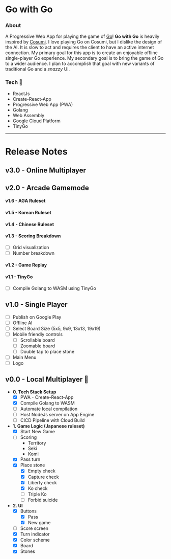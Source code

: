 # Go with Go

### About

A Progressive Web App for playing the game of [Go](<https://en.wikipedia.org/wiki/Go_(game)>)! **Go with Go** is heavily inspired by [Cosumi](https://www.cosumi.net/en/). I love playing Go on Cosumi, but I dislike the design of the AI. It is slow to act and requires the client to have an active internet connection. My primary goal for this app is to create an enjoyable offline single-player Go experience. My secondary goal is to bring the game of Go to a wider audience. I plan to accomplish that goal with new variants of traditional Go and a _snazzy_ UI.

### Tech :construction:

- ReactJs
- Create-React-App
- Progressive Web App (PWA)
- Golang
- Web Assembly
- Google Cloud Platform
- TinyGo

---

# Release Notes

## v3.0 - Online Multiplayer

## v2.0 - Arcade Gamemode

#### v1.6 - AGA Ruleset

#### v1.5 - Korean Ruleset

#### v1.4 - Chinese Ruleset

#### v1.3 - Scoring Breakdown

- [ ] Grid visualization
- [ ] Number breakdown

#### v1.2 - Game Replay

#### v1.1 - TinyGo

- [ ] Compile Golang to WASM using TinyGo

## v1.0 - Single Player

- [ ] Publish on Google Play
- [ ] Offline AI
- [ ] Select Board Size (5x5, 9x9, 13x13, 19x19)
- [ ] Mobile friendly controls
  - [ ] Scrollable board
  - [ ] Zoomable board
  - [ ] Double tap to place stone
- [ ] Main Menu
- [ ] Logo

## v0.0 - Local Multiplayer :construction:

- **0. Tech Stack Setup**
  - [x] PWA - Create-React-App
  - [x] Compile Golang to WASM
  - [ ] Automate local compilation
  - [ ] Host NodeJs server on App Engine
  - [ ] CICD Pipeline with Cloud Build
- **1. Game Logic (Japanese ruleset)**
  - [x] Start New Game
  - [ ] Scoring
    - Territory
    - Seki
    - Komi
  - [x] Pass turn
  - [x] Place stone
    - [x] Empty check
    - [x] Capture check
    - [x] Liberty check
    - [x] Ko check
    - [ ] Triple Ko
    - [ ] Forbid suicide
- **2. UI**
  - [x] Buttons
    - [x] Pass
    - [x] New game
  - [ ] Score screen
  - [x] Turn indicator
  - [x] Color scheme
  - [x] Board
  - [x] Stones
